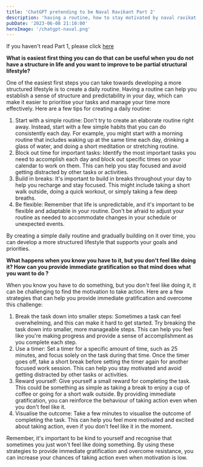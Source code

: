 ```yaml
---
title: 'ChatGPT pretending to be Naval Ravikant Part 2'
description: 'having a routine, how to stay motivated by naval ravikat through chatgpt'
pubDate: '2023-06-08 21:10:00'
heroImage: '/chatgpt-naval.png'
---
```


If you haven't read Part 1, please click [here](https://mannanshah.dev/blog/chatgpt-pretending-to-be-naval-ravikant-part-2)

**What is easiest first thing you can do that can be useful when you do not have a structure in life and you want to improve to be partial structural lifestyle?**

One of the easiest first steps you can take towards developing a more structured lifestyle is to create a daily routine. Having a routine can help you establish a sense of structure and predictability in your day, which can make it easier to prioritise your tasks and manage your time more effectively. Here are a few tips for creating a daily routine:

1. Start with a simple routine: Don't try to create an elaborate routine right away. Instead, start with a few simple habits that you can do consistently each day. For example, you might start with a morning routine that includes waking up at the same time each day, drinking a glass of water, and doing a short meditation or stretching routine.
2. Block out time for important tasks: Identify the most important tasks you need to accomplish each day and block out specific times on your calendar to work on them. This can help you stay focused and avoid getting distracted by other tasks or activities.
3. Build in breaks: It's important to build in breaks throughout your day to help you recharge and stay focused. This might include taking a short walk outside, doing a quick workout, or simply taking a few deep breaths.
4. Be flexible: Remember that life is unpredictable, and it's important to be flexible and adaptable in your routine. Don't be afraid to adjust your routine as needed to accommodate changes in your schedule or unexpected events.

By creating a simple daily routine and gradually building on it over time, you can develop a more structured lifestyle that supports your goals and priorities.

**What happens when you know you have to it, but you don't feel like doing it? How can you provide immediate gratification so that mind does what you want to do ?**

When you know you have to do something, but you don't feel like doing it, it can be challenging to find the motivation to take action. Here are a few strategies that can help you provide immediate gratification and overcome this challenge:

1. Break the task down into smaller steps: Sometimes a task can feel overwhelming, and this can make it hard to get started. Try breaking the task down into smaller, more manageable steps. This can help you feel like you're making progress and provide a sense of accomplishment as you complete each step.
2. Use a timer: Set a timer for a specific amount of time, such as 25 minutes, and focus solely on the task during that time. Once the timer goes off, take a short break before setting the timer again for another focused work session. This can help you stay motivated and avoid getting distracted by other tasks or activities.
3. Reward yourself: Give yourself a small reward for completing the task. This could be something as simple as taking a break to enjoy a cup of coffee or going for a short walk outside. By providing immediate gratification, you can reinforce the behaviour of taking action even when you don't feel like it.
4. Visualise the outcome: Take a few minutes to visualise the outcome of completing the task. This can help you feel more motivated and excited about taking action, even if you don't feel like it in the moment.

Remember, it's important to be kind to yourself and recognise that sometimes you just won't feel like doing something. By using these strategies to provide immediate gratification and overcome resistance, you can increase your chances of taking action even when motivation is low.

